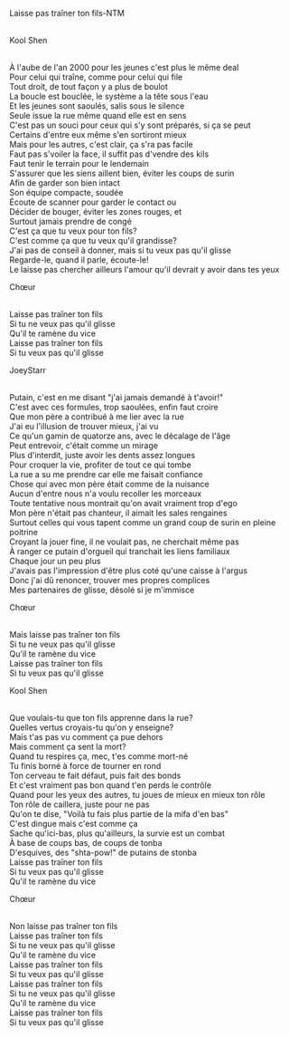 Laisse pas traîner ton fils-NTM<br><br>

Kool Shen<br><br>

À l'aube de l'an 2000 pour les jeunes c'est plus le même deal<br>
Pour celui qui traîne, comme pour celui qui file<br>
Tout droit, de tout façon y a plus de boulot<br>
La boucle est bouclée, le système a la tête sous l'eau<br>
Et les jeunes sont saoulés, salis sous le silence<br>
Seule issue la rue même quand elle est en sens<br>
C'est pas un souci pour ceux qui s'y sont préparés, si ça se peut<br>
Certains d'entre eux même s'en sortiront mieux<br>
Mais pour les autres, c'est clair, ça s'ra pas facile<br>
Faut pas s'voiler la face, il suffit pas d'vendre des kils<br>
Faut tenir le terrain pour le lendemain<br>
S'assurer que les siens aillent bien, éviter les coups de surin<br>
Afin de garder son bien intact<br>
Son équipe compacte, soudée<br>
Écoute de scanner pour garder le contact ou<br>
Décider de bouger, éviter les zones rouges, et<br>
Surtout jamais prendre de congé<br>
C'est ça que tu veux pour ton fils?<br>
C'est comme ça que tu veux qu'il grandisse?<br>
J'ai pas de conseil à donner, mais si tu veux pas qu'il glisse<br>
Regarde-le, quand il parle, écoute-le!<br>
Le laisse pas chercher ailleurs l'amour qu'il devrait y avoir dans tes yeux<br>

Chœur<br><br>

Laisse pas traîner ton fils<br>
Si tu ne veux pas qu'il glisse<br>
Qu'il te ramène du vice<br>
Laisse pas traîner ton fils<br>
Si tu veux pas qu'il glisse<br>

JoeyStarr<br><br>

Putain, c'est en me disant "j'ai jamais demandé à t'avoir!"<br>
C'est avec ces formules, trop saoulées, enfin faut croire<br>
Que mon père a contribué à me lier avec la rue<br>
J'ai eu l'illusion de trouver mieux, j'ai vu<br>
Ce qu'un gamin de quatorze ans, avec le décalage de l'âge<br>
Peut entrevoir, c'était comme un mirage<br>
Plus d'interdit, juste avoir les dents assez longues<br>
Pour croquer la vie, profiter de tout ce qui tombe<br>
La rue a su me prendre car elle me faisait confiance<br>
Chose qui avec mon père était comme de la nuisance<br>
Aucun d'entre nous n'a voulu recoller les morceaux<br>
Toute tentative nous montrait qu'on avait vraiment trop d'ego<br>
Mon père n'était pas chanteur, il aimait les sales rengaines<br>
Surtout celles qui vous tapent comme un grand coup de surin en pleine poitrine<br>
Croyant la jouer fine, il ne voulait pas, ne cherchait même pas<br>
À ranger ce putain d'orgueil qui tranchait les liens familiaux<br>
Chaque jour un peu plus<br>
J'avais pas l'impression d'être plus coté qu'une caisse à l'argus<br>
Donc j'ai dû renoncer, trouver mes propres complices<br>
Mes partenaires de glisse, désolé si je m'immisce<br>

Chœur<br><br>

Mais laisse pas traîner ton fils<br>
Si tu ne veux pas qu'il glisse<br>
Qu'il te ramène du vice<br>
Laisse pas traîner ton fils<br>
Si tu veux pas qu'il glisse<br>

Kool Shen<br><br>

Que voulais-tu que ton fils apprenne dans la rue?<br>
Quelles vertus croyais-tu qu'on y enseigne?<br>
Mais t'as pas vu comment ça pue dehors<br>
Mais comment ça sent la mort?<br>
Quand tu respires ça, mec, t'es comme mort-né<br>
Tu finis borné à force de tourner en rond<br>
Ton cerveau te fait défaut, puis fait des bonds<br>
Et c'est vraiment pas bon quand t'en perds le contrôle<br>
Quand pour les yeux des autres, tu joues de mieux en mieux ton rôle<br>
Ton rôle de caillera, juste pour ne pas<br>
Qu'on te dise, "Voilà tu fais plus partie de la mifa d'en bas"<br>
C'est dingue mais c'est comme ça<br>
Sache qu'ici-bas, plus qu'ailleurs, la survie est un combat<br>
À base de coups bas, de coups de tonba<br>
D'esquives, des "shta-pow!" de putains de stonba<br>
Laisse pas traîner ton fils<br>
Si tu veux pas qu'il glisse<br>
Qu'il te ramène du vice<br>

Chœur<br><br>

Non laisse pas traîner ton fils<br>
Laisse pas traîner ton fils<br>
Si tu ne veux pas qu'il glisse<br>
Qu'il te ramène du vice<br>
Laisse pas traîner ton fils<br>
Si tu veux pas qu'il glisse<br>
Laisse pas traîner ton fils<br>
Si tu ne veux pas qu'il glisse<br>
Qu'il te ramène du vice<br>
Laisse pas traîner ton fils<br>
Si tu veux pas qu'il glisse<br>
